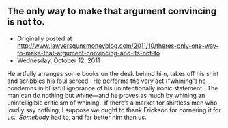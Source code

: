 ## The only way to make that argument convincing is not to.

 * Originally posted at http://www.lawyersgunsmoneyblog.com/2011/10/theres-only-one-way-to-make-that-argument-convincing-and-its-not-to
 * Wednesday, October 12, 2011

He artfully arranges some books on the desk behind him, takes off his shirt and scribbles his foul screed.  He performs the very act (“whining”) he condemns in blissful ignorance of his unintentionally ironic statement.  The man can do nothing but whine—and he proves as much by whining an unintelligible criticism of whining.  If there’s a market for shirtless men who loudly say nothing, I suppose we ought to thank Erickson for cornering it for us.  _Somebody_ had to, and far better him than us.